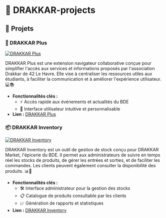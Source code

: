 # 🚀 DRAKKAR-projects

## 📂 Projets

### 🧩 DRAKKAR Plus

[![DRAKKAR Plus](https://img.shields.io/badge/DRAKKAR%20Plus-Extension%20Navigateur-blue)](https://github.com/lolqrdc/DrakkarPlus)

DRAKKAR Plus est une extension navigateur collaborative conçue pour simplifier l'accès aux services et informations proposés par l'association Drakkar de 42 Le Havre. Elle vise à centraliser les ressources utiles aux étudiants, à faciliter la communication et à améliorer l'expérience utilisateur. 💻📚
- **Fonctionnalités clés :**  
  - ⚡ Accès rapide aux événements et actualités du BDE  
  - 🎨 Interface utilisateur intuitive et personnalisable  
- **Lien :** [DRAKKAR Plus](https://github.com/lolqrdc/DrakkarPlus)

### 📦 DRAKKAR Inventory

[![DRAKKAR Inventory](https://img.shields.io/badge/DRAKKAR%20Inventory-Gestion%20de%20Stock-green)](https://github.com/lolqrdc/Drakkar-inventory)

DRAKKAR Inventory est un outil de gestion de stock conçu pour DRAKKAR Market, l'épicerie du BDE. Il permet aux administrateurs de suivre en temps réel les stocks de produits, de gérer les entrées et sorties, et de faciliter les commandes. Les clients peuvent également consulter la disponibilité des produits. 📊🛒
- **Fonctionnalités clés :**  
  - 🛠️ Interface administrateur pour la gestion des stocks  
  - 📋 Catalogue de produits consultable par les clients  
  - 📈 Génération de rapports et statistiques  
- **Lien :** [DRAKKAR Inventory](https://github.com/lolqrdc/Drakkar-inventory)

